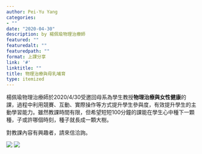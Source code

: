 ```yaml
---
author: Pei-Yu Yang
categories:
- ""
date: "2020-04-30"
description: by 楊佩瑜物理治療師  
featured: ""
featuredalt: ""
featuredpath: ""
format: 上課分享
link: '#'
linktitle: ""
title: 物理治療與母乳哺育
type: itemized
---
```


楊佩瑜物理治療師於2020/4/30受邀回母系為學生教授**物理治療與女性健康**的課，過程中利用競賽、互動、實際操作等方式提升學生參與度，有效提升學生的主動學習能力。雖然教課時間有限，但希望短短100分鐘的課能在學生心中種下一顆種，子或許哪個時刻，種子就長成一顆大樹。  

對教課內容有興趣者，請來信洽詢。

![](/announcement/item4_files/ppt_cover_breast_feeding.png)
![](/announcement/item4_files/certificate.jpg)
